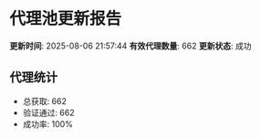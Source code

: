# 代理池更新报告

**更新时间**: 2025-08-06 21:57:44
**有效代理数量**: 662
**更新状态**:  成功

## 代理统计
- 总获取: 662
- 验证通过: 662
- 成功率: 100%

